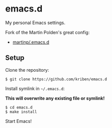 # emacs.d

My personal Emacs settings.

Fork of the Martin Polden's great config:
* [martinp/.emacs.d](https://github.com/martinp/.emacs.d)

## Setup

Clone the repository:

    $ git clone https://github.com/kriben/emacs.d

Install symlink in `~/.emacs.d`:

**This will overwrite any existing file or symlink!**

    $ cd emacs.d
    $ make install

Start Emacs!
